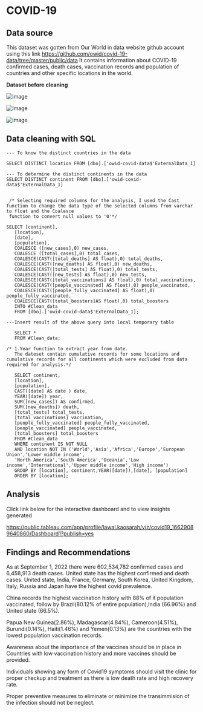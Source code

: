 # COVID-19 

## Data source

This dataset was gotten from Our World in data website github account using this link https://github.com/owid/covid-19-data/tree/master/public/data
It contains information about COVID-19 confirmed cases, death cases, vaccination records and population of countries and other specific locations in the world.

**Dataset before cleaning**


![image](https://user-images.githubusercontent.com/109418747/190338893-be9bb01f-90e6-40a2-a611-8fd338444616.png)



![image](https://user-images.githubusercontent.com/109418747/190339602-15f0327a-a863-4996-8146-f2460ee2feb3.png)



![image](https://user-images.githubusercontent.com/109418747/190339678-63d45c22-c590-40f3-b0f3-898c5637c520.png)


## Data cleaning with SQL

```
--- To know the distinct countries in the data

SELECT DISTINCT location FROM [dbo].['owid-covid-data$'ExternalData_1]

--- To determine the distinct continents in the data
SELECT DISTINCT continent FROM [dbo].['owid-covid-data$'ExternalData_1]


 /* Selecting required columns for the analysis, I used the Cast function to change the data type of the selected columns from varchar to float and the Coalesce
 function to convert null values to '0'*/
 
SELECT [continent],
   [location],
   [date],
   [population],
   COALESCE ([new_cases],0) new_cases,
   COALESCE ([total_cases],0) total_cases,
   COALESCE(CAST([total_deaths] AS float),0) total_deaths,
   COALESCE(CAST([new_deaths] AS float),0) new_deaths,
   COALESCE(CAST([total_tests] AS float),0) total_tests,
   COALESCE(CAST([new_tests] AS float),0) new_tests,
   COALESCE(CAST([total_vaccinations] AS float),0) total_vaccinations,
   COALESCE(CAST([people_vaccinated] AS float),0) people_vaccinated,
   COALESCE(CAST([people_fully_vaccinated] AS float),0) people_fully_vaccinated,
   COALESCE(CAST([total_boosters]AS float),0) total_boosters
   INTO #Clean_data
   FROM [dbo].['owid-covid-data$'ExternalData_1];

---Insert result of the above query into local temporary table

   SELECT *
   FROM #Clean_data;

/* 1.Year function to extract year from date.
   The dateset contain cumulative records for some locations and cumulative records for all continents which were excluded from data required for analysis.*/

   SELECT continent, 
   [location],
   [population],
   CAST([date] AS date ) date, 
   YEAR([date]) year,
   SUM([new_cases]) AS confirmed,
   SUM([new_deaths]) death,
   [total_tests] total_tests,
   [total_vaccinations] vaccination,
   [people_fully_vaccinated] people_fully_vaccinated,
   [people_vaccinated] people_vaccinated,
   [total_boosters] total_boosters
   FROM #Clean_data
   WHERE continent IS NOT NULL
   AND location NOT IN ('World','Asia','Africa','Europe','European Union','Lower middle income',
   'North America','South America','Oceania','Low income','International','Upper middle income','High income')
   GROUP BY [location], continent,YEAR([date]),[date], [population]
   ORDER BY [location]; 
   ```
   
   ## Analysis
   
   Click link below for the interactive dashboard and to view insights generated
   
   https://public.tableau.com/app/profile/lawal.kaosarah/viz/covid19_16629089640860/Dashboard1?publish=yes
   
   ## Findings and Recommendations
   
   As at September 1, 2022 there were 602,534,782 confirmed cases and 6,458,913 death cases. United state has the highest confirmed and death cases.
   United state, India, France, Germany, South Korea, United Kingdom, Italy, Russia and Japan have the highest covid prevalence.
   
   China records the highest vaccination history with 88% of it population vaccinated, follow by Brazil(80.12% of entire population),India (66.96%) and United state (66.5%). 
   
  Papua New Guinea(2.86%), Madagascar(4.84%), Cameroon(4.51%), Burundi(0.14%), Haiti(1.46%) and Yemen(0.13%) are the countries with the lowest population vaccination records.
  
 Awareness about the importance of the vaccines should be in place in Countries with low vaccination history and more vaccines should be provided.
 
 Individuals showing any form of Covid19 symptoms should visit the clinic for proper checkup and treatment as there is low death rate and high recovery rate.
 
 Proper preventive measures to eliminate or minimize the transimmision of the infection should not be neglect.
   
   
